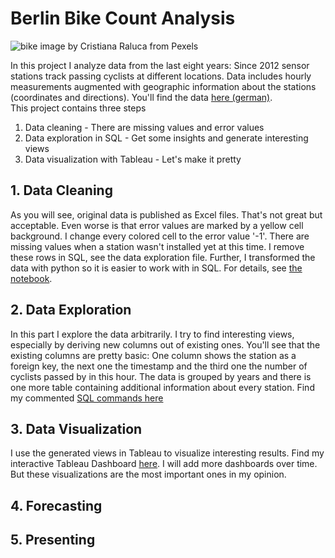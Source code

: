 # Berlin Bike Count Analysis

![bike image by Cristiana Raluca from Pexels](./data/github_image/bike.jpg)

In this project I analyze data from the last eight years: Since 2012 sensor stations track passing cyclists at different locations. Data includes hourly measurements augmented with geographic information about the stations (coordinates and directions). You'll find the data [here (german)](https://www.berlin.de/sen/uvk/verkehr/verkehrsplanung/radverkehr/weitere-radinfrastruktur/zaehlstellen-und-fahrradbarometer/).  
This project contains three steps

1. Data cleaning - There are missing values and error values
2. Data exploration in SQL - Get some insights and generate interesting views
3. Data visualization with Tableau - Let's make it pretty

## 1. Data Cleaning

As you will see, original data is published as Excel files. That's not great but acceptable. Even worse is that error values are marked by a yellow cell background. I change every colored cell to the error value '-1'. There are missing values when a station wasn't installed yet at this time. I remove these rows in SQL, see the data exploration file. Further, I transformed the data with python so it is easier to work with in SQL. For details, see [the notebook](./src/transform_excel.ipynb).

## 2. Data Exploration

In this part I explore the data arbitrarily. I try to find interesting views, especially by deriving new columns out of existing ones. You'll see that the existing columns are pretty basic: One column shows the station as a foreign key, the next one the timestamp and the third one the number of cyclists passed by in this hour. The data is grouped by years and there is one more table containing additional information about every station. Find my commented [SQL commands here](./src/SQL/DataExploration.sql)

## 3. Data Visualization

I use the generated views in Tableau to visualize interesting results. Find my interactive Tableau Dashboard [here](https://public.tableau.com/app/profile/philip.singer/viz/BerlinBikeCount/Dashboard1). I will add more dashboards over time. But these visualizations are the most important ones in my opinion.

## 4. Forecasting

## 5. Presenting

